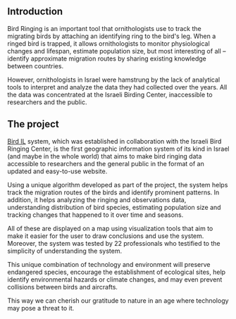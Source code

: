 ## Introduction
Bird Ringing is an important tool that ornithologists use to track the migrating birds by attaching an identifying ring to the bird's leg. 
When a ringed bird is trapped, it allows ornithologists to monitor physiological changes and lifespan, estimate population size, but most interesting of all – identify approximate migration routes by sharing existing knowledge between countries. 

However, ornithologists in Israel were hamstrung by the lack of analytical tools to interpret and analyze the data they had collected over the years. All the data was concentrated at the Israeli Birding Center, inaccessible to researchers and the public. 

## The project
[Bird IL](http://ibra.cs.bgu.ac.il/ "Go to Bird IL") system, which was established in collaboration with the Israeli Bird Ringing Center, is the first geographic information system of its kind in Israel (and maybe in the whole world) that aims to make bird ringing data accessible to researchers and the general public in the format of an updated and easy-to-use website. 

Using a unique algorithm developed as part of the project, the system helps track the migration routes of the birds and identify prominent patterns. In addition, it helps analyzing the ringing and observations data, understanding distribution of bird species, estimating population size and tracking changes that happened to it over time and seasons. 

All of these are displayed on a map using visualization tools that aim to make it easier for the user to draw conclusions and use the system. Moreover, the system was tested by 22 professionals who testified to the simplicity of understanding the system. 

This unique combination of technology and environment will preserve endangered species, encourage the establishment of ecological sites, help identify environmental hazards or climate changes, and may even prevent collisions between birds and aircrafts.  

This way we can cherish our gratitude to nature in an age where technology may pose a threat to it. 
